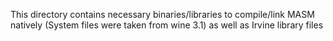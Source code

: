 This directory contains necessary binaries/libraries to compile/link MASM natively (System files were taken from wine 3.1) as well as Irvine library files
